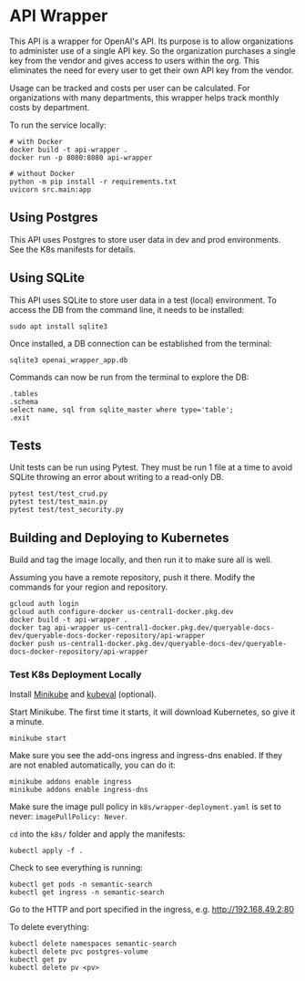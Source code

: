 # API Wrapper

This API is a wrapper for OpenAI's API.  Its purpose is to allow organizations to administer use of a 
single API key.  So the organization purchases a single key from the vendor and gives access to users within the 
org.  This eliminates the need for every user to get their own API key from the vendor.  

Usage can be tracked and costs per user can be calculated.  For organizations with many departments, this wrapper 
helps track monthly costs by department. 

To run the service locally:
```commandline
# with Docker
docker build -t api-wrapper .
docker run -p 8080:8080 api-wrapper

# without Docker
python -m pip install -r requirements.txt
uvicorn src.main:app
```

## Using Postgres

This API uses Postgres to store user data in dev and prod environments.  See the K8s manifests for details.

## Using SQLite

This API uses SQLite to store user data in a test (local) environment.  To access the DB from the command line, it needs to be installed:

```commandline
sudo apt install sqlite3
```

Once installed, a DB connection can be established from the terminal:

```commandline
sqlite3 openai_wrapper_app.db
```

Commands can now be run from the terminal to explore the DB:

```commandline
.tables
.schema
select name, sql from sqlite_master where type='table';
.exit
```

## Tests

Unit tests can be run using Pytest.  They must be run 1 file at a time to avoid SQLite throwing an error about writing 
to a read-only DB.

```commandline
pytest test/test_crud.py
pytest test/test_main.py
pytest test/test_security.py
```

## Building and Deploying to Kubernetes

Build and tag the image locally, and then run it to make sure all is well.

Assuming you have a remote repository, push it there.  Modify the commands for your region and repository.

```commandline
gcloud auth login
gcloud auth configure-docker us-central1-docker.pkg.dev
docker build -t api-wrapper .
docker tag api-wrapper us-central1-docker.pkg.dev/queryable-docs-dev/queryable-docs-docker-repository/api-wrapper
docker push us-central1-docker.pkg.dev/queryable-docs-dev/queryable-docs-docker-repository/api-wrapper
```

### Test K8s Deployment Locally

Install [Minikube](https://minikube.sigs.k8s.io/docs/start/) and [kubeval](https://kubeval.instrumenta.dev/installation/) (optional).

Start Minikube. The first time it starts, it will download Kubernetes, so give it a minute.

```
minikube start
```

Make sure you see the add-ons ingress and ingress-dns enabled. If they are not enabled automatically, you can do it:

```
minikube addons enable ingress
minikube addons enable ingress-dns
```

Make sure the image pull policy in `k8s/wrapper-deployment.yaml` is set to never: `imagePullPolicy: Never`. 

`cd` into the `k8s/` folder and apply the manifests:

```
kubectl apply -f .
```

Check to see everything is running:

```
kubectl get pods -n semantic-search
kubectl get ingress -n semantic-search
```

Go to the HTTP and port specified in the ingress, e.g. http://192.168.49.2:80

To delete everything:

```commandline
kubectl delete namespaces semantic-search
kubectl delete pvc postgres-volume
kubectl get pv
kubectl delete pv <pv>
```
